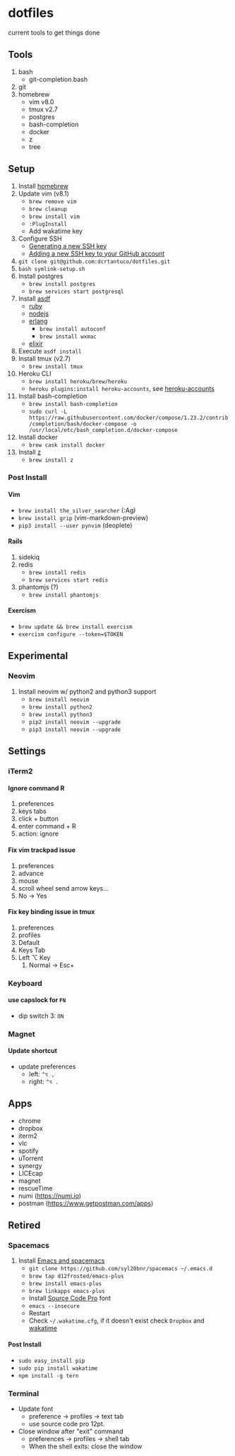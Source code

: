 # dotfiles

current tools to get things done

## Tools

1. bash
   - git-completion.bash
1. git
1. homebrew
   - vim v8.0
   - tmux v2.7
   - postgres
   - bash-completion
   - docker
   - z
   - tree

## Setup

1. Install [homebrew](https://brew.sh/)
1. Update vim (v8.1)
   - `brew remove vim`
   - `brew cleanup`
   - `brew install vim`
   - `:PlugInstall`
   - Add wakatime key
1. Configure SSH
   - [Generating a new SSH key](https://help.github.com/articles/generating-a-new-ssh-key-and-adding-it-to-the-ssh-agent/)
   - [Adding a new SSH key to your GitHub account](https://help.github.com/articles/adding-a-new-ssh-key-to-your-github-account/)
1. `git clone git@github.com:dcrtantuco/dotfiles.git`
1. `bash symlink-setup.sh`
1. Install postgres
   - `brew install postgres`
   - `brew services start postgresql`
1. Install [asdf](https://github.com/asdf-vm/asdf)
   - [ruby](https://github.com/asdf-vm/asdf-ruby)
   - [nodejs](https://github.com/asdf-vm/asdf-nodejs)
   - [erlang](https://github.com/asdf-vm/asdf-erlang)
        - `brew install autoconf`
        - `brew install wxmac`
   - [elixir](https://github.com/asdf-vm/asdf-elixir)
1. Execute `asdf install`
1. Install tmux (v2.7)
   - `brew install tmux`
1. Heroku CLI
   - `brew install heroku/brew/heroku`
   - `heroku plugins:install heroku-accounts`, see [heroku-accounts](https://github.com/heroku/heroku-accounts)
1. Install bash-completion
   - `brew install bash-completion`
   - `sudo curl -L https://raw.githubusercontent.com/docker/compose/1.23.2/contrib/completion/bash/docker-compose -o /usr/local/etc/bash_completion.d/docker-compose`
1. Install docker
   - `brew cask install docker`
1. Install [z](https://github.com/rupa/z)
   - `brew install z`

### Post Install

#### Vim

- `brew install the_silver_searcher` (:Ag)
- `brew install grip` (vim-markdown-preview)
- `pip3 install --user pynvim` (deoplete)

#### Rails

1. sidekiq
1. redis
   - `brew install redis`
   - `brew services start redis`
1. phantomjs (?)
   - `brew install phantomjs`

#### Exercism

- `brew update && brew install exercism`
- `exercism configure --token=$TOKEN`

## Experimental

### Neovim

1. Install neovim w/ python2 and python3 support
   - `brew install neovim`
   - `brew install python2`
   - `brew install python3`
   - `pip2 install neovim --upgrade`
   - `pip3 install neovim --upgrade`

## Settings

### iTerm2

#### Ignore command R

1. preferences
1. keys tabs
1. click + button
1. enter command + R
1. action: ignore

#### Fix vim trackpad issue

1. preferences
1. advance
1. mouse
1. scroll wheel send arrow keys...
1. No -> Yes

#### Fix key binding issue in tmux

1. preferences
1. profiles
1. Default
1. Keys Tab
1. Left ⌥ Key
   1. Normal -> Esc+

### Keyboard

#### use capslock for `FN`

- dip switch 3: `ON`

### Magnet

#### Update shortcut

- update preferences
  - left: `^⌥ ,`
  - right: `^⌥ .`

## Apps

- chrome
- dropbox
- iterm2
- vlc
- spotify
- uTorrent
- synergy
- LICEcap
- magnet
- rescueTime
- numi (https://numi.io)
- postman (https://www.getpostman.com/apps)

## Retired

### Spacemacs

1. Install [Emacs and spacemacs](https://github.com/syl20bnr/spacemacs)
   - `git clone https://github.com/syl20bnr/spacemacs ~/.emacs.d`
   - `brew tap d12frosted/emacs-plus`
   - `brew install emacs-plus`
   - `brew linkapps emacs-plus`
   - Install [Source Code Pro](https://github.com/adobe-fonts/source-code-pro) font
   - `emacs --insecure`
   - Restart
   - Check `~/.wakatime.cfg`, if it doesn't exist check `Dropbox` and [wakatime](https://github.com/syl20bnr/spacemacs/tree/master/layers/%2Bweb-services/wakatime)

#### Post Install

- `sudo easy_install pip`
- `sudo pip install wakatime`
- `npm install -g tern`

### Terminal

- Update font
  - preference -> profiles -> text tab
  - use source code pro 12pt.
- Close window after "exit" command
  - preferences -> profiles -> shell tab
  - When the shell exits: close the window
